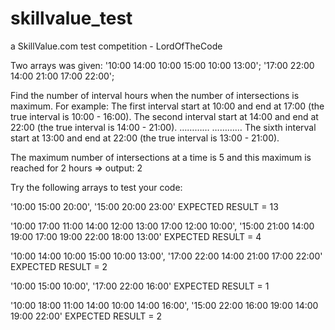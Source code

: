 # skillvalue_test
a SkillValue.com test competition - LordOfTheCode

Two arrays was given:
'10:00 14:00 10:00 15:00 10:00 13:00';
'17:00 22:00 14:00 21:00 17:00 22:00';

Find the number of interval hours when the number of intersections is maximum.
For example:
The first interval start at 10:00 and end at 17:00 (the true interval is 10:00 - 16:00).
The second interval start at 14:00 and end at 22:00 (the true interval is 14:00 - 21:00).
…………
…………
The sixth interval start at 13:00 and end at 22:00 (the true interval is 13:00 - 21:00).

The maximum number of intersections at a time is 5 and this maximum is reached for 2 hours => output: 2


Try the following arrays to test your code:

'10:00 15:00 20:00',
'15:00 20:00 23:00'
EXPECTED RESULT = 13

'10:00 17:00 11:00 14:00 12:00 13:00 17:00 12:00 10:00',
'15:00 21:00 14:00 19:00 17:00 19:00 22:00 18:00 13:00'
EXPECTED RESULT = 4

'10:00 14:00 10:00 15:00 10:00 13:00',
'17:00 22:00 14:00 21:00 17:00 22:00'
EXPECTED RESULT = 2

'10:00 15:00 10:00',
'17:00 22:00 16:00'
EXPECTED RESULT = 1

'10:00 18:00 11:00 14:00 10:00 14:00 16:00',
'15:00 22:00 16:00 19:00 14:00 19:00 22:00'
EXPECTED RESULT = 2
